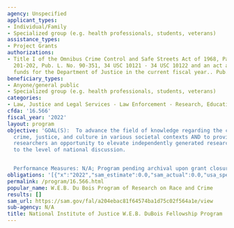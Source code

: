 ```yaml
---
agency: Unspecified
applicant_types:
- Individual/Family
- Specialized group (e.g. health professionals, students, veterans)
assistance_types:
- Project Grants
authorizations:
- Title I of the Omnibus Crime Control and Safe Streets Act of 1968, Part A, Sections
  201-202, Pub. L. No. 90-351, 34 USC 10121 - 34 USC 10122 and an act appropriating
  funds for the Department of Justice in the current fiscal year.. Pub. L. 90, 351.
beneficiary_types:
- Anyone/general public
- Specialized group (e.g. health professionals, students, veterans)
categories:
- Law, Justice and Legal Services - Law Enforcement - Research, Education, Training
cfda: '16.566'
fiscal_year: '2022'
layout: program
objective: 'GOAL(S):  To advance the field of knowledge regarding the confluence of
  crime, justice, and culture in various societal contexts AND to provide early career
  researchers an opportunity to elevate independently generated research and ideas
  to the level of national discussion.


  Performance Measures: N/A; Program pending archival upon grant closures.'
obligations: '[{"x":"2022","sam_estimate":0.0,"sam_actual":0.0,"usa_spending_actual":-16879.74},{"x":"2023","sam_estimate":0.0,"sam_actual":0.0,"usa_spending_actual":0.0},{"x":"2024","sam_estimate":0.0,"sam_actual":0.0,"usa_spending_actual":0.0}]'
permalink: /program/16.566.html
popular_name: W.E.B. Du Bois Program of Research on Race and Crime
results: []
sam_url: https://sam.gov/fal/a204ebac81f64574ba1d75c02f564a1e/view
sub-agency: N/A
title: National Institute of Justice W.E.B. DuBois Fellowship Program
---
```

